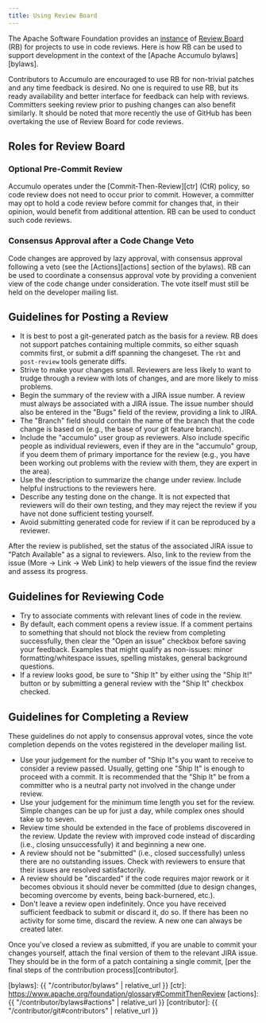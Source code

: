 ```yaml
---
title: Using Review Board
---
```


The Apache Software Foundation provides an [instance][rbinstance] of
[Review Board][rb] (RB) for projects to use in code reviews. Here is how RB can
be used to support development in the context of the
[Apache Accumulo bylaws][bylaws].

Contributors to Accumulo are encouraged to use RB for non-trivial patches and
any time feedback is desired. No one is required to use RB, but its ready
availability and better interface for feedback can help with reviews. Committers
seeking review prior to pushing changes can also benefit similarly. It should
be noted that more recently the use of GitHub has been overtaking the use of 
Review Board for code reviews.

## Roles for Review Board

### Optional Pre-Commit Review

Accumulo operates under the [Commit-Then-Review][ctr] (CtR) policy, so code
review does not need to occur prior to commit. However, a committer may opt to
hold a code review before commit for changes that, in their opinion, would
benefit from additional attention. RB can be used to conduct such code reviews.

### Consensus Approval after a Code Change Veto

Code changes are approved by lazy approval, with consensus approval following
a veto (see the [Actions][actions] section of the bylaws). RB can be used
to coordinate a consensus approval vote by providing a convenient view of the
code change under consideration. The vote itself must still be held on the
developer mailing list.

## Guidelines for Posting a Review

* It is best to post a git-generated patch as the basis for a review. RB does
  not support patches containing multiple commits, so either squash commits
  first, or submit a diff spanning the changeset. The `rbt` and `post-review`
  tools generate diffs.
* Strive to make your changes small. Reviewers are less likely to want to
  trudge through a review with lots of changes, and are more likely to miss
  problems.
* Begin the summary of the review with a JIRA issue number. A review must
  always be associated with a JIRA issue. The issue number should also be
  entered in the "Bugs" field of the review, providing a link to JIRA.
* The "Branch" field should contain the name of the branch that the code change
  is based on (e.g., the base of your git feature branch).
* Include the "accumulo" user group as reviewers. Also include specific people
  as individual reviewers, even if they are in the "accumulo" group, if you
  deem them of primary importance for the review (e.g., you have been working
  out problems with the review with them, they are expert in the area).
* Use the description to summarize the change under review. Include helpful
  instructions to the reviewers here.
* Describe any testing done on the change. It is not expected that reviewers
  will do their own testing, and they may reject the review if you have not
  done sufficient testing yourself.
* Avoid submitting generated code for review if it can be reproduced by a
  reviewer.

After the review is published, set the status of the associated JIRA issue to
"Patch Available" as a signal to reviewers. Also, link to the review from the
issue (More -> Link -> Web Link) to help viewers of the issue find the review
and assess its progress.

## Guidelines for Reviewing Code

* Try to associate comments with relevant lines of code in the review.
* By default, each comment opens a review issue. If a comment pertains to
  something that should not block the review from completing successfully, then
  clear the "Open an issue" checkbox before saving your feedback. Examples that
  might qualify as non-issues: minor formatting/whitespace issues, spelling
  mistakes, general background questions.
* If a review looks good, be sure to "Ship It" by either using the "Ship It!"
  button or by submitting a general review with the "Ship It" checkbox checked.

## Guidelines for Completing a Review

These guidelines do not apply to consensus approval votes, since the vote
completion depends on the votes registered in the developer mailing list.

* Use your judgement for the number of "Ship It"s you want to receive to
  consider a review passed. Usually, getting one "Ship It" is enough to proceed
  with a commit. It is recommended that the "Ship It" be from a committer who
  is a neutral party not involved in the change under review.
* Use your judgement for the minimum time length you set for the review. Simple
  changes can be up for just a day, while complex ones should take up to seven.
* Review time should be extended in the face of problems discovered in the
  review. Update the review with improved code instead of discarding (i.e.,
  closing unsuccessfully) it and beginning a new one.
* A review should not be "submitted" (i.e., closed successfully) unless there
  are no outstanding issues. Check with reviewers to ensure that their issues
  are resolved satisfactorily.
* A review should be "discarded" if the code requires major rework or it
  becomes obvious it should never be committed (due to design changes,
  becoming overcome by events, being back-burnered, etc.).
* Don't leave a review open indefinitely. Once you have received sufficient
  feedback to submit or discard it, do so. If there has been no activity for
  some time, discard the review. A new one can always be created later.

Once you've closed a review as submitted, if you are unable to commit your
changes yourself, attach the final version of them to the relevant JIRA issue.
They should be in the form of a patch containing a single commit,
[per the final steps of the contribution process][contributor].

[rbinstance]: https://reviews.apache.org
[rb]: https://www.reviewboard.org
[bylaws]: {{ "/contributor/bylaws" | relative_url }}
[ctr]: https://www.apache.org/foundation/glossary#CommitThenReview
[actions]: {{ "/contributor/bylaws#actions" | relative_url }}
[contributor]: {{ "/contributor/git#contributors" | relative_url }}
